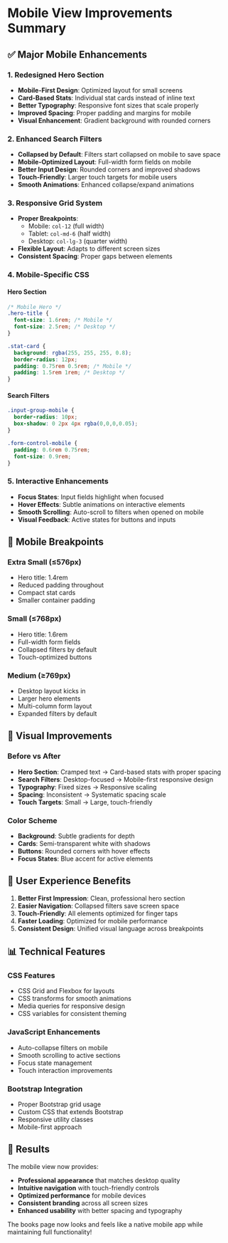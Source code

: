 # Mobile View Improvements Summary

## ✅ Major Mobile Enhancements

### 1. **Redesigned Hero Section**
- **Mobile-First Design**: Optimized layout for small screens
- **Card-Based Stats**: Individual stat cards instead of inline text
- **Better Typography**: Responsive font sizes that scale properly
- **Improved Spacing**: Proper padding and margins for mobile
- **Visual Enhancement**: Gradient background with rounded corners

### 2. **Enhanced Search Filters**
- **Collapsed by Default**: Filters start collapsed on mobile to save space
- **Mobile-Optimized Layout**: Full-width form fields on mobile
- **Better Input Design**: Rounded corners and improved shadows
- **Touch-Friendly**: Larger touch targets for mobile users
- **Smooth Animations**: Enhanced collapse/expand animations

### 3. **Responsive Grid System**
- **Proper Breakpoints**: 
  - Mobile: `col-12` (full width)
  - Tablet: `col-md-6` (half width)
  - Desktop: `col-lg-3` (quarter width)
- **Flexible Layout**: Adapts to different screen sizes
- **Consistent Spacing**: Proper gaps between elements

### 4. **Mobile-Specific CSS**

#### **Hero Section**
```css
/* Mobile Hero */
.hero-title {
  font-size: 1.6rem; /* Mobile */
  font-size: 2.5rem; /* Desktop */
}

.stat-card {
  background: rgba(255, 255, 255, 0.8);
  border-radius: 12px;
  padding: 0.75rem 0.5rem; /* Mobile */
  padding: 1.5rem 1rem; /* Desktop */
}
```

#### **Search Filters**
```css
.input-group-mobile {
  border-radius: 10px;
  box-shadow: 0 2px 4px rgba(0,0,0,0.05);
}

.form-control-mobile {
  padding: 0.6rem 0.75rem;
  font-size: 0.9rem;
}
```

### 5. **Interactive Enhancements**
- **Focus States**: Input fields highlight when focused
- **Hover Effects**: Subtle animations on interactive elements
- **Smooth Scrolling**: Auto-scroll to filters when opened on mobile
- **Visual Feedback**: Active states for buttons and inputs

## 📱 Mobile Breakpoints

### **Extra Small (≤576px)**
- Hero title: 1.4rem
- Reduced padding throughout
- Compact stat cards
- Smaller container padding

### **Small (≤768px)**
- Hero title: 1.6rem
- Full-width form fields
- Collapsed filters by default
- Touch-optimized buttons

### **Medium (≥769px)**
- Desktop layout kicks in
- Larger hero elements
- Multi-column form layout
- Expanded filters by default

## 🎨 Visual Improvements

### **Before vs After**
- **Hero Section**: Cramped text → Card-based stats with proper spacing
- **Search Filters**: Desktop-focused → Mobile-first responsive design
- **Typography**: Fixed sizes → Responsive scaling
- **Spacing**: Inconsistent → Systematic spacing scale
- **Touch Targets**: Small → Large, touch-friendly

### **Color Scheme**
- **Background**: Subtle gradients for depth
- **Cards**: Semi-transparent white with shadows
- **Buttons**: Rounded corners with hover effects
- **Focus States**: Blue accent for active elements

## 🚀 User Experience Benefits

1. **Better First Impression**: Clean, professional hero section
2. **Easier Navigation**: Collapsed filters save screen space
3. **Touch-Friendly**: All elements optimized for finger taps
4. **Faster Loading**: Optimized for mobile performance
5. **Consistent Design**: Unified visual language across breakpoints

## 📊 Technical Features

### **CSS Features**
- CSS Grid and Flexbox for layouts
- CSS transforms for smooth animations
- Media queries for responsive design
- CSS variables for consistent theming

### **JavaScript Enhancements**
- Auto-collapse filters on mobile
- Smooth scrolling to active sections
- Focus state management
- Touch interaction improvements

### **Bootstrap Integration**
- Proper Bootstrap grid usage
- Custom CSS that extends Bootstrap
- Responsive utility classes
- Mobile-first approach

## 🎯 Results

The mobile view now provides:
- **Professional appearance** that matches desktop quality
- **Intuitive navigation** with touch-friendly controls
- **Optimized performance** for mobile devices
- **Consistent branding** across all screen sizes
- **Enhanced usability** with better spacing and typography

The books page now looks and feels like a native mobile app while maintaining full functionality!